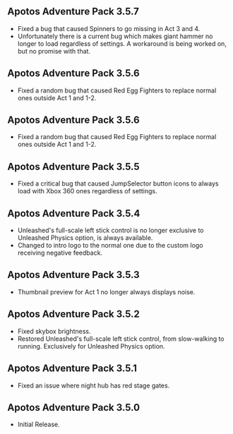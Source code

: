 ## Apotos Adventure Pack 3.5.7

- Fixed a bug that caused Spinners to go missing in Act 3 and 4.
- Unfortunately there is a current bug which makes giant hammer no longer to load regardless of settings. A workaround is being worked on, but no promise with that.

## Apotos Adventure Pack 3.5.6

- Fixed a random bug that caused Red Egg Fighters to replace normal ones outside Act 1 and 1-2.

## Apotos Adventure Pack 3.5.6

- Fixed a random bug that caused Red Egg Fighters to replace normal ones outside Act 1 and 1-2.


## Apotos Adventure Pack 3.5.5

- Fixed a critical bug that caused JumpSelector button icons to always load with Xbox 360 ones regardless of settings.


## Apotos Adventure Pack 3.5.4

- Unleashed's full-scale left stick control is no longer exclusive to Unleashed Physics option, is always available.
- Changed to intro logo to the normal one due to the custom logo receiving negative feedback.


## Apotos Adventure Pack 3.5.3

- Thumbnail preview for Act 1 no longer always displays noise.


## Apotos Adventure Pack 3.5.2

- Fixed skybox brightness.
- Restored Unleashed's full-scale left stick control, from slow-walking to running. Exclusively for Unleashed Physics option.


## Apotos Adventure Pack 3.5.1

- Fixed an issue where night hub has red stage gates.


## Apotos Adventure Pack 3.5.0

- Initial Release.




